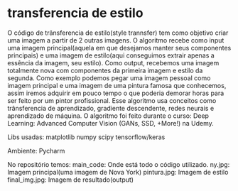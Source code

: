 # transferencia de estilo
O código de trânsferencia de estilo(style trannsfer) tem como objetivo criar uma imagem a partir de 2 outras imagens.
O algoritmo recebe como input uma imagem principal(aquela em que desejamos manter seus componentes principais)
e uma imagem de estilo(aqui conseguimos extrair apenas a essência da imagem, seu estilo).
Como output, recebemos uma imagem totalmente nova com componentes da primeira imagem e estilo da segunda.
Como exemplo podemos pegar uma imagem pessoal como imagem principal e uma imagem de uma pintura famosa que conhecemos, assim
iremos adquirir em pouco tempo o que poderia demorar horas para ser feito por um pintor profissional.
Esse algoritmo usa conceitos como trânsferencia de aprendizado, gradiente descendente, redes neurais e aprendizado de máquina.
O algoritmo foi feito durante o curso: Deep Learning: Advanced Computer Vision (GANs, SSD, +More!) na Udemy.

Libs usadas:
matplotlib
numpy
scipy
tensorflow/keras

Ambiente:
Pycharm

No repositório temos:
main_code: Onde está todo o código utilizado.
ny.jpg: Imagem principal(uma imagem de Nova York)
pintura.jpg: Imagem de estilo
final_img.jpg: Imagem de resultado(output)
